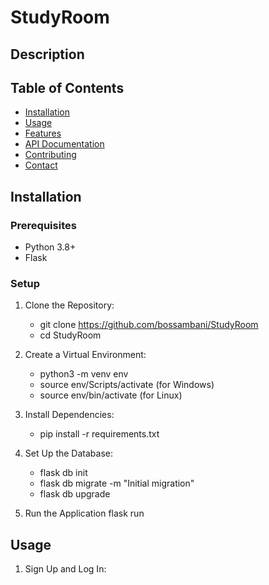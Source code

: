 # StudyRoom

## Description

## Table of Contents
- [Installation](#installation)
- [Usage](#usage)
- [Features](#features)
- [API Documentation](#api-documentation)
- [Contributing](#Contributing)
- [Contact](#contact)

## Installation
### Prerequisites
- Python 3.8+
- Flask

### Setup
1. Clone the Repository:
    - git clone https://github.com/bossambani/StudyRoom
    - cd StudyRoom
2. Create a Virtual Environment:
    - python3 -m venv env
    - source env/Scripts/activate (for Windows)
    - source env/bin/activate (for Linux)
3. Install Dependencies:
    - pip install -r requirements.txt

4. Set Up the Database:
    - flask db init
    - flask db migrate -m "Initial migration"
    - flask db upgrade

5. Run the Application
    flask run


## Usage
1. Sign Up and Log In:





